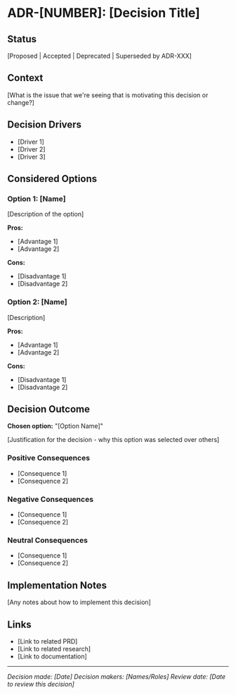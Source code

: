 # ADR-[NUMBER]: [Decision Title]

## Status
[Proposed | Accepted | Deprecated | Superseded by ADR-XXX]

## Context
[What is the issue that we're seeing that is motivating this decision or change?]

## Decision Drivers
- [Driver 1]
- [Driver 2]
- [Driver 3]

## Considered Options

### Option 1: [Name]
[Description of the option]

**Pros:**
- [Advantage 1]
- [Advantage 2]

**Cons:**
- [Disadvantage 1]
- [Disadvantage 2]

### Option 2: [Name]
[Description]

**Pros:**
- [Advantage 1]
- [Advantage 2]

**Cons:**
- [Disadvantage 1]
- [Disadvantage 2]

## Decision Outcome

**Chosen option:** "[Option Name]"

[Justification for the decision - why this option was selected over others]

### Positive Consequences
- [Consequence 1]
- [Consequence 2]

### Negative Consequences
- [Consequence 1]
- [Consequence 2]

### Neutral Consequences
- [Consequence 1]
- [Consequence 2]

## Implementation Notes
[Any notes about how to implement this decision]

## Links
- [Link to related PRD]
- [Link to related research]
- [Link to documentation]

---
*Decision made: [Date]*
*Decision makers: [Names/Roles]*
*Review date: [Date to review this decision]*
